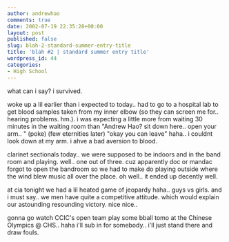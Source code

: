 ```yaml
---
author: andrewhao
comments: true
date: 2002-07-19 22:35:28+00:00
layout: post
published: false
slug: blah-2-standard-summer-entry-title
title: 'blah #2 | standard summer entry title'
wordpress_id: 44
categories:
- High School
---
```


what can i say? i survived.

woke up a lil earlier than i expected to today.. had to go to a hospital lab to get blood samples taken from my inner elbow (so they can screen me for.. hearing problems. hm.). i was expecting a little more from waiting 30 minutes in the waiting room than "Andrew Hao? sit down here.. open your arm.. " (poke) (few eternities later) "okay you can leave" haha.. i couldnt look down at my arm. i ahve a bad aversion to blood.

clarinet sectionals today.. we were supposed to be indoors and in the band room and playing. well.. one out of three. cuz apparently doc or mandac forgot to open the bandroom so we had to make do playing outside where the wind blew music all over the place. oh well.. it ended up decently well.

at cia tonight we had a lil heated game of jeopardy haha.. guys vs girls. and i must say.. we men have quite a competitive attitude. which would explain our astounding resounding victory. nice nice..

gonna go watch CCIC's open team play some bball tomo at the Chinese Olympics @ CHS.. haha i'll sub in for somebody.. i'll just stand there and draw fouls.
